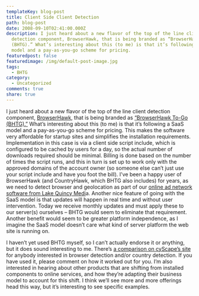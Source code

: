 ```yaml
---
templateKey: blog-post
title: Client Side Client Detection
path: blog-post
date: 2008-09-10T02:41:00.000Z
description: I just heard about a new flavor of the top of the line client
  detection component, BrowserHawk, that is being branded as “BrowserHawk To-Go
  (BHTG).” What’s interesting about this (to me) is that it’s following a SaaS
  model and a pay-as-you-go scheme for pricing.
featuredpost: false
featuredimage: /img/default-post-image.jpg
tags:
  - BHTG
category:
  - Uncategorized
comments: true
share: true
---
```

I just heard about a new flavor of the top of the line client detection component, [BrowserHawk](http://www.cyscape.com/products/bhawk), that is being branded as [“BrowserHawk To-Go (BHTG).”](http://www.cyscape.com/products/bhtg) What’s interesting about this (to me) is that it’s following a SaaS model and a pay-as-you-go scheme for pricing. This makes the software very affordable for startup sites and simplifies the installation requirements. Implementation in this case is via a client side script include, which is configured to be cached by users for a day, so the actual number of downloads required should be minimal. Billing is done based on the number of times the script runs, and this in turn is set up to work only with the approved domains of the account owner (so someone else can’t just use your script include and have you foot the bill). I’ve been a happy user of BrowserHawk (and CountryHawk, which BHTG also includes) for years, as we need to detect browser and geolocation as part of our [online ad network software from Lake Quincy Medi](http://lakequincy.com/)a. Another nice feature of going with the SaaS model is that updates will happen in real time and without user intervention. Today we receive monthly updates and must apply these to our server(s) ourselves – BHTG would seem to eliminate that requirement. Another benefit would seem to be greater platform independence, as I imagine the SaaS model doesn’t care what kind of server platform the web site is running on.

I haven’t yet used BHTG myself, so I can’t actually endorse it or anything, but it does sound interesting to me. There’s [a comparison on cyScape’s site](http://www.cyscape.com/products/bhtg/bhtg-vs-classic.aspx) for anybody interested in browser detection and/or country detection. If you have used it, please comment on how it worked out for you. I’m also interested in hearing about other products that are shifting from installed components to online services, and how they’re adapting their business model to account for this shift. I think we’ll see more and more offerings head this way, but it’s interesting to see specific examples.
